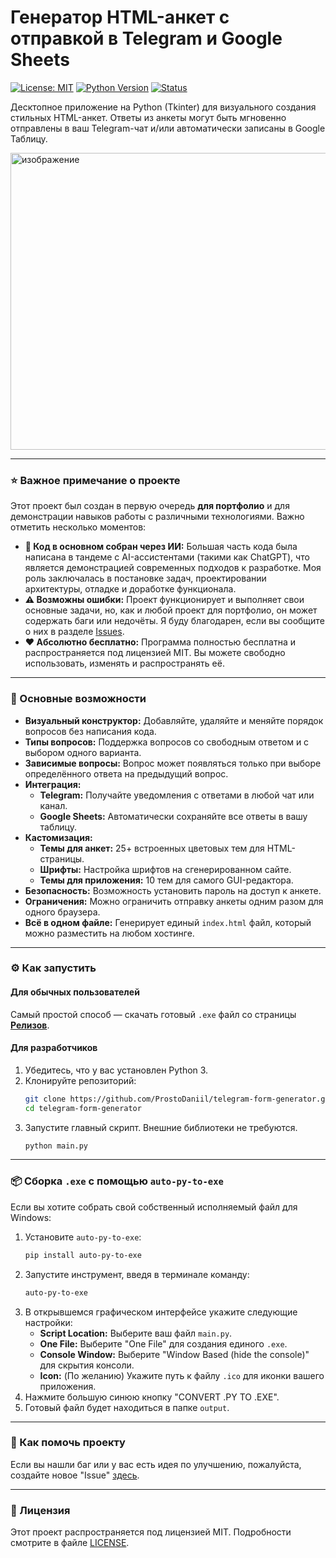 # Генератор HTML-анкет с отправкой в Telegram и Google Sheets

[![License: MIT](https://img.shields.io/badge/License-MIT-yellow.svg)](https://opensource.org/licenses/MIT)
[![Python Version](https://img.shields.io/badge/python-3.x-blue.svg)](https://www.python.org/)
[![Status](https://img.shields.io/badge/status-active-success.svg)]()

Десктопное приложение на Python (Tkinter) для визуального создания стильных HTML-анкет. Ответы из анкеты могут быть мгновенно отправлены в ваш Telegram-чат и/или автоматически записаны в Google Таблицу.

<img width="1886" height="475" alt="изображение" src="https://github.com/user-attachments/assets/fe2058da-66aa-44c7-9f09-747c10f6e074" />


---

### ⭐ Важное примечание о проекте

Этот проект был создан в первую очередь **для портфолио** и для демонстрации навыков работы с различными технологиями. Важно отметить несколько моментов:

*   **🤖 Код в основном собран через ИИ:** Большая часть кода была написана в тандеме с AI-ассистентами (такими как ChatGPT), что является демонстрацией современных подходов к разработке. Моя роль заключалась в постановке задач, проектировании архитектуры, отладке и доработке функционала.
*   **⚠️ Возможны ошибки:** Проект функционирует и выполняет свои основные задачи, но, как и любой проект для портфолио, он может содержать баги или недочёты. Я буду благодарен, если вы сообщите о них в разделе [Issues](https://github.com/ProstoDaniil/telegram-form-generator/issues).
*   **❤️ Абсолютно бесплатно:** Программа полностью бесплатна и распространяется под лицензией MIT. Вы можете свободно использовать, изменять и распространять её.

---

### 🚀 Основные возможности

- **Визуальный конструктор:** Добавляйте, удаляйте и меняйте порядок вопросов без написания кода.
- **Типы вопросов:** Поддержка вопросов со свободным ответом и с выбором одного варианта.
- **Зависимые вопросы:** Вопрос может появляться только при выборе определённого ответа на предыдущий вопрос.
- **Интеграция:**
  - **Telegram:** Получайте уведомления с ответами в любой чат или канал.
  - **Google Sheets:** Автоматически сохраняйте все ответы в вашу таблицу.
- **Кастомизация:**
  - **Темы для анкет:** 25+ встроенных цветовых тем для HTML-страницы.
  - **Шрифты:** Настройка шрифтов на сгенерированном сайте.
  - **Темы для приложения:** 10 тем для самого GUI-редактора.
- **Безопасность:** Возможность установить пароль на доступ к анкете.
- **Ограничения:** Можно ограничить отправку анкеты одним разом для одного браузера.
- **Всё в одном файле:** Генерирует единый `index.html` файл, который можно разместить на любом хостинге.

---

### ⚙️ Как запустить

#### Для обычных пользователей

Самый простой способ — скачать готовый `.exe` файл со страницы [**Релизов**](https://github.com/ProstoDaniil/telegram-form-generator/releases).

#### Для разработчиков

1.  Убедитесь, что у вас установлен Python 3.
2.  Клонируйте репозиторий:
    ```bash
    git clone https://github.com/ProstoDaniil/telegram-form-generator.git
    cd telegram-form-generator
    ```
3.  Запустите главный скрипт. Внешние библиотеки не требуются.
    ```bash
    python main.py
    ```

---

### 📦 Сборка `.exe` с помощью `auto-py-to-exe`

Если вы хотите собрать свой собственный исполняемый файл для Windows:

1.  Установите `auto-py-to-exe`:
    ```bash
    pip install auto-py-to-exe
    ```
2.  Запустите инструмент, введя в терминале команду:
    ```bash
    auto-py-to-exe
    ```
3.  В открывшемся графическом интерфейсе укажите следующие настройки:
    - **Script Location:** Выберите ваш файл `main.py`.
    - **One File:** Выберите "One File" для создания единого `.exe`.
    - **Console Window:** Выберите "Window Based (hide the console)" для скрытия консоли.
    - **Icon:** (По желанию) Укажите путь к файлу `.ico` для иконки вашего приложения.
4.  Нажмите большую синюю кнопку "CONVERT .PY TO .EXE".
5.  Готовый файл будет находиться в папке `output`.

---

### 🤝 Как помочь проекту

Если вы нашли баг или у вас есть идея по улучшению, пожалуйста, создайте новое "Issue" [здесь](https://github.com/ProstoDaniil/telegram-form-generator/issues).

---

### 📄 Лицензия

Этот проект распространяется под лицензией MIT. Подробности смотрите в файле [LICENSE](LICENSE).

